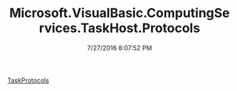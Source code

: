 ﻿---
title: Microsoft.VisualBasic.ComputingServices.TaskHost.Protocols
date: 7/27/2016 8:07:52 PM
---

[TaskProtocols](T-Microsoft.VisualBasic.ComputingServices.TaskHost.Protocols.TaskProtocols.html)
